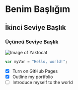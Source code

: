 # Benim Başlığım
## İkinci Seviye Başlık
### Üçüncü Seviye Başlık

![Image of Yaktocat](https://octodex.github.com/images/yaktocat.png)

``` javascript
var myVar = "Hello, world!";
```

- [x] Turn on GitHub Pages
- [x] Outline my portfolio
- [ ] Introduce myself to the world
